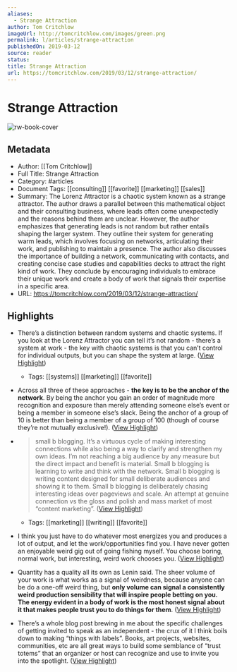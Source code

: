 ```yaml
---
aliases:
  - Strange Attraction
author: Tom Critchlow
imageUrl: http://tomcritchlow.com/images/green.png
permalink: l/articles/strange-attraction
publishedOn: 2019-03-12
source: reader
status: 
title: Strange Attraction
url: https://tomcritchlow.com/2019/03/12/strange-attraction/
---
```

# Strange Attraction

![rw-book-cover](http://tomcritchlow.com/images/green.png)

## Metadata

- Author: [[Tom Critchlow]]
- Full Title: Strange Attraction
- Category: #articles
- Document Tags: [[consulting]] [[favorite]] [[marketing]] [[sales]]
- Summary: The Lorenz Attractor is a chaotic system known as a strange attractor. The author draws a parallel between this mathematical object and their consulting business, where leads often come unexpectedly and the reasons behind them are unclear. However, the author emphasizes that generating leads is not random but rather entails shaping the larger system. They outline their system for generating warm leads, which involves focusing on networks, articulating their work, and publishing to maintain a presence. The author also discusses the importance of building a network, communicating with contacts, and creating concise case studies and capabilities decks to attract the right kind of work. They conclude by encouraging individuals to embrace their unique work and create a body of work that signals their expertise in a specific area.
- URL: https://tomcritchlow.com/2019/03/12/strange-attraction/

## Highlights

- There’s a distinction between random systems and chaotic systems. If you look at the Lorenz Attractor you can tell it’s not random - there’s a system at work - the key with chaotic systems is that you can’t control for individual outputs, but you can shape the system at large. ([View Highlight](https://read.readwise.io/read/01htm2g48rssx2bck3z2cpnjvd))
    - Tags: [[systems]] [[marketing]] [[favorite]]
- Across all three of these approaches - **the key is to be the anchor of the network**. By being the anchor you gain an order of magnitude more recognition and exposure than merely attending someone else’s event or being a member in someone else’s slack. Being the anchor of a group of 10 is better than being a member of a group of 100 (though of course they’re not mutually exclusive!). ([View Highlight](https://read.readwise.io/read/01htm2psvgmfspj7n74beaxtag))

- > small b blogging. It’s a virtuous cycle of making interesting connections while also being a way to clarify and strengthen my own ideas. I’m not reaching a big audience by any measure but the direct impact and benefit is material.
  > Small b blogging is learning to write and think with the network. Small b blogging is writing content designed for small deliberate audiences and showing it to them. Small b blogging is deliberately chasing interesting ideas over pageviews and scale. An attempt at genuine connection vs the gloss and polish and mass market of most “content marketing”. ([View Highlight](https://read.readwise.io/read/01htm2rnpr3zcmxa4yacbgevqb))
    - Tags: [[marketing]] [[writing]] [[favorite]]

- I think you just have to do whatever most energizes you and produces a lot of output, and let the work/opportunities find you. I have never gotten an enjoyable weird gig out of going fishing myself. You choose boring, normal work, but interesting, weird work chooses you. ([View Highlight](https://read.readwise.io/read/01htm2x3gnj1c2radwvpb07ykx))
- Quantity has a quality all its own as Lenin said. The sheer volume of your work is what works as a signal of weirdness, because anyone can be do a one-off weird thing, but **only volume can signal a consistently weird production sensibility that will inspire people betting on you. The energy evident in a body of work is the most honest signal about it that makes people trust you to do things for them**. ([View Highlight](https://read.readwise.io/read/01htm2xnaw7qn4wgbhw4p9a10r))
- There’s a whole blog post brewing in me about the specific challenges of getting invited to speak as an independent - the crux of it I think boils down to making “things with labels”. Books, art projects, websites, communities, etc are all great ways to build some semblance of “trust totems” that an organizer or host can recognize and use to invite you into the spotlight. ([View Highlight](https://read.readwise.io/read/01htm2ygv48phqze9pr4e3he9k))
